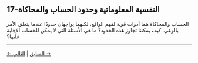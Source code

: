 ## 17-النفسية المعلوماتية وحدود الحساب والمحاكاة

الحساب والمحاكاة هما أدوات قوية لفهم الواقع، لكنهما يواجهان حدودًا عندما يتعلق الأمر بالوعي. كيف يمكننا تجاوز هذه الحدود؟ ما هي الأسئلة التي لا يمكن للحساب الإجابة عليها؟

---
<div class="navigation-links">
<a href="16_النفسية_المعلوماتية_والذكاء_الاصطناعي_التحديات_والفرص.md" class="nav-link prev-link">← السابق</a> | <a href="18_النفسية_المعلوماتية_وفلسفة_اللغة.md" class="nav-link next-link">التالي →</a>
</div>
